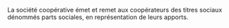 La société coopérative émet et remet aux coopérateurs des titres sociaux dénommés parts sociales, en représentation de leurs apports.